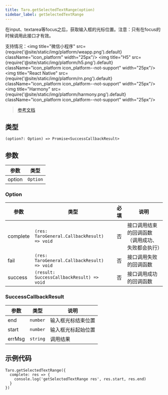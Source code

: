 ```yaml
---
title: Taro.getSelectedTextRange(option)
sidebar_label: getSelectedTextRange
---
```


在input、textarea等focus之后，获取输入框的光标位置。注意：只有在focus的时候调用此接口才有效。

支持情况：<img title="微信小程序" src={require('@site/static/img/platform/weapp.png').default} className="icon_platform" width="25px"/> <img title="H5" src={require('@site/static/img/platform/h5.png').default} className="icon_platform icon_platform--not-support" width="25px"/> <img title="React Native" src={require('@site/static/img/platform/rn.png').default} className="icon_platform icon_platform--not-support" width="25px"/> <img title="Harmony" src={require('@site/static/img/platform/harmony.png').default} className="icon_platform icon_platform--not-support" width="25px"/>

> [参考文档](https://developers.weixin.qq.com/miniprogram/dev/api/device/keyboard/wx.getSelectedTextRange.html)

## 类型

```tsx
(option?: Option) => Promise<SuccessCallbackResult>
```

## 参数

| 参数 | 类型 |
| --- | --- |
| option | `Option` |

### Option

| 参数 | 类型 | 必填 | 说明 |
| --- | --- | :---: | --- |
| complete | `(res: TaroGeneral.CallbackResult) => void` | 否 | 接口调用结束的回调函数（调用成功、失败都会执行） |
| fail | `(res: TaroGeneral.CallbackResult) => void` | 否 | 接口调用失败的回调函数 |
| success | `(result: SuccessCallbackResult) => void` | 否 | 接口调用成功的回调函数 |

### SuccessCallbackResult

| 参数 | 类型 | 说明 |
| --- | --- | --- |
| end | `number` | 输入框光标结束位置 |
| start | `number` | 输入框光标起始位置 |
| errMsg | `string` | 调用结果 |

## 示例代码

```tsx
Taro.getSelectedTextRange({
  complete: res => {
    console.log('getSelectedTextRange res', res.start, res.end)
  }
})
```
